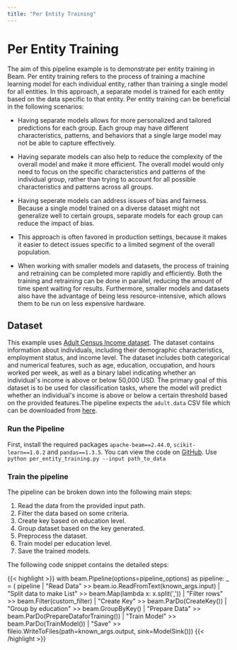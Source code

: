 ```yaml
---
title: "Per Entity Training"
---
```

<!--
Licensed under the Apache License, Version 2.0 (the "License");
you may not use this file except in compliance with the License.
You may obtain a copy of the License at

http://www.apache.org/licenses/LICENSE-2.0

Unless required by applicable law or agreed to in writing, software
distributed under the License is distributed on an "AS IS" BASIS,
WITHOUT WARRANTIES OR CONDITIONS OF ANY KIND, either express or implied.
See the License for the specific language governing permissions and
limitations under the License.
-->

# Per Entity Training
The aim of this pipeline example is to demonstrate per entity training in Beam. Per entity training refers to the process of training a machine learning model for each individual entity, rather than training a single model for all entities. In this approach, a separate model is trained for each entity based on the data specific to that entity. Per entity training can be beneficial in the following scenarios:

* Having separate models allows for more personalized and tailored predictions for each group. Each group may have different characteristics, patterns, and behaviors that a single large model may not be able to capture effectively.

* Having separate models can also help to reduce the complexity of the overall model and make it more efficient. The overall model would only need to focus on the specific characteristics and patterns of the individual group, rather than trying to account for all possible characteristics and patterns across all groups.

* Having seperate models can address issues of bias and fairness. Because a single model trained on a diverse dataset might not generalize well to certain groups, separate models for each group can reduce the impact of bias.

* This approach is often favored in production settings, because it makes it easier to detect issues specific to a limited segment of the overall population.

* When working with smaller models and datasets, the process of training and retraining can be completed more rapidly and efficiently. Both the training and retraining can be done in parallel, reducing the amount of time spent waiting for results. Furthermore, smaller models and datasets also have the advantage of being less resource-intensive, which allows them to be run on less expensive hardware.

## Dataset
This example uses [Adult Census Income dataset](https://archive.ics.uci.edu/ml/datasets/adult). The dataset contains information about individuals, including their demographic characteristics, employment status, and income level. The dataset includes both categorical and numerical features, such as age, education, occupation, and hours worked per week, as well as a binary label indicating whether an individual's income is above or below 50,000 USD. The primary goal of this dataset is to be used for classification tasks, where the model will predict whether an individual's income is above or below a certain threshold based on the provided features.The pipeline expects the `adult.data` CSV file which can be downloaded from [here](https://archive.ics.uci.edu/ml/machine-learning-databases/adult/).

### Run the Pipeline
First, install the required packages `apache-beam==2.44.0`, `scikit-learn==1.0.2` and `pandas==1.3.5`.
You can view the code on [GitHub](https://github.com/apache/beam/tree/master/sdks/python/apache_beam/examples/per_entity_training.py).
Use `python per_entity_training.py --input path_to_data`


### Train the pipeline
The pipeline can be broken down into the following main steps:
1. Read the data from the provided input path.
2. Filter the data based on some criteria.
3. Create key based on education level.
4. Group dataset based on the key generated.
5. Preprocess the dataset.
6. Train model per education level.
7. Save the trained models.

The following code snippet contains the detailed steps:

{{< highlight >}}
    with beam.Pipeline(options=pipeline_options) as pipeline:
        _ = (
            pipeline | "Read Data" >> beam.io.ReadFromText(known_args.input)
            | "Split data to make List" >> beam.Map(lambda x: x.split(','))
            | "Filter rows" >> beam.Filter(custom_filter)
            | "Create Key" >> beam.ParDo(CreateKey())
            | "Group by education" >> beam.GroupByKey()
            | "Prepare Data" >> beam.ParDo(PrepareDataforTraining())
            | "Train Model" >> beam.ParDo(TrainModel())
            |
            "Save" >> fileio.WriteToFiles(path=known_args.output, sink=ModelSink()))
{{< /highlight >}}
